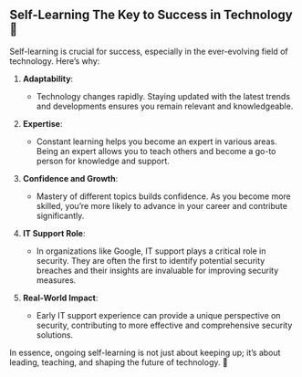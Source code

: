## **Self-Learning The Key to Success in Technology** 🚀

Self-learning is crucial for success, especially in the ever-evolving field of technology. Here’s why:

1. **Adaptability**:
   - Technology changes rapidly. Staying updated with the latest trends and developments ensures you remain relevant and knowledgeable.

2. **Expertise**:
   - Constant learning helps you become an expert in various areas. Being an expert allows you to teach others and become a go-to person for knowledge and support.

3. **Confidence and Growth**:
   - Mastery of different topics builds confidence. As you become more skilled, you’re more likely to advance in your career and contribute significantly.

4. **IT Support Role**:
   - In organizations like Google, IT support plays a critical role in security. They are often the first to identify potential security breaches and their insights are invaluable for improving security measures.

5. **Real-World Impact**:
   - Early IT support experience can provide a unique perspective on security, contributing to more effective and comprehensive security solutions.

In essence, ongoing self-learning is not just about keeping up; it’s about leading, teaching, and shaping the future of technology. 🌟